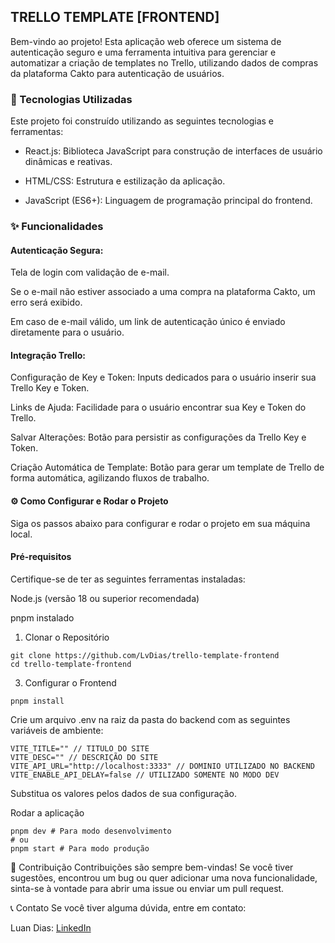 ## TRELLO TEMPLATE [FRONTEND]

Bem-vindo ao projeto! Esta aplicação web oferece um sistema de autenticação seguro e uma ferramenta intuitiva para gerenciar e automatizar a criação de templates no Trello, utilizando dados de compras da plataforma Cakto para autenticação de usuários.

### 🚀 Tecnologias Utilizadas
Este projeto foi construído utilizando as seguintes tecnologias e ferramentas:

- React.js: Biblioteca JavaScript para construção de interfaces de usuário dinâmicas e reativas.

- HTML/CSS: Estrutura e estilização da aplicação.

- JavaScript (ES6+): Linguagem de programação principal do frontend.

### ✨ Funcionalidades

#### Autenticação Segura:

Tela de login com validação de e-mail.

Se o e-mail não estiver associado a uma compra na plataforma Cakto, um erro será exibido.

Em caso de e-mail válido, um link de autenticação único é enviado diretamente para o usuário.

#### Integração Trello:

Configuração de Key e Token: Inputs dedicados para o usuário inserir sua Trello Key e Token.

Links de Ajuda: Facilidade para o usuário encontrar sua Key e Token do Trello.

Salvar Alterações: Botão para persistir as configurações da Trello Key e Token.

Criação Automática de Template: Botão para gerar um template de Trello de forma automática, agilizando fluxos de trabalho.

#### ⚙️ Como Configurar e Rodar o Projeto
Siga os passos abaixo para configurar e rodar o projeto em sua máquina local.

#### Pré-requisitos
Certifique-se de ter as seguintes ferramentas instaladas:

Node.js (versão 18 ou superior recomendada)

pnpm instalado

1. Clonar o Repositório
```
git clone https://github.com/LvDias/trello-template-frontend
cd trello-template-frontend
```
3. Configurar o Frontend
```
pnpm install
```
Crie um arquivo .env na raiz da pasta do backend com as seguintes variáveis de ambiente:
```
VITE_TITLE="" // TITULO DO SITE
VITE_DESC="" // DESCRIÇÃO DO SITE
VITE_API_URL="http://localhost:3333" // DOMINIO UTILIZADO NO BACKEND
VITE_ENABLE_API_DELAY=false // UTILIZADO SOMENTE NO MODO DEV
```
Substitua os valores pelos dados de sua configuração.

Rodar a aplicação
```
pnpm dev # Para modo desenvolvimento
# ou
pnpm start # Para modo produção
```

🤝 Contribuição
Contribuições são sempre bem-vindas! Se você tiver sugestões, encontrou um bug ou quer adicionar uma nova funcionalidade, sinta-se à vontade para abrir uma issue ou enviar um pull request.

📞 Contato
Se você tiver alguma dúvida, entre em contato:

Luan Dias: [LinkedIn](https://www.linkedin.com/in/luan-dias-5a63091a2/)
